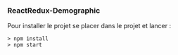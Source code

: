 ### ReactRedux-Demographic ###

Pour installer le projet se placer dans le projet et lancer : 

```
> npm install
> npm start
```

